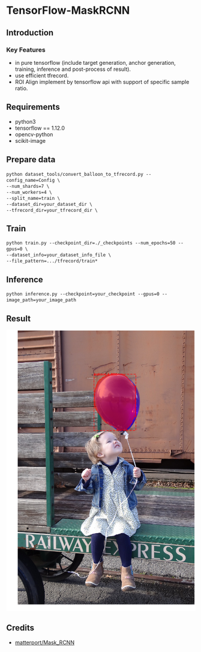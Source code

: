 # TensorFlow-MaskRCNN

## Introduction

### Key Features

- in pure tensorflow (include target generation, anchor generation, training, inference and post-process of result).
- use efficient tfrecord.
- ROI Align implement by tensorflow api with support of specific sample ratio.

## Requirements

- python3
- tensorflow == 1.12.0 
- opencv-python
- scikit-image

## Prepare data
```
python dataset_tools/convert_balloon_to_tfrecord.py --config_name=Config \
--num_shards=7 \
--num_workers=4 \
--split_name=train \
--dataset_dir=your_dataset_dir \
--tfrecord_dir=your_tfrecord_dir \
```

## Train

```
python train.py --checkpoint_dir=./_checkpoints --num_epochs=50 --gpus=0 \
--dataset_info=your_dataset_info_file \ 
--file_pattern=.../tfrecord/train*
```

## Inference

```
python inference.py --checkpoint=your_checkpoint --gpus=0 --image_path=your_image_path
```

## Result

![](result.png)

## Credits

- [matterport/Mask_RCNN](https://github.com/matterport/Mask_RCNN)
